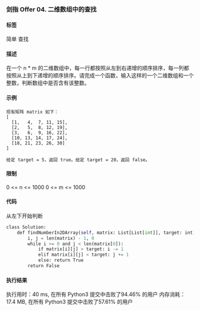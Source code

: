 ###  剑指 Offer 04. 二维数组中的查找
#### 标签 
简单 查找
#### 描述

在一个 n * m 的二维数组中，每一行都按照从左到右递增的顺序排序，每一列都按照从上到下递增的顺序排序。请完成一个函数，输入这样的一个二维数组和一个整数，判断数组中是否含有该整数。


#### 示例
```
现有矩阵 matrix 如下：
[
  [1,   4,  7, 11, 15],
  [2,   5,  8, 12, 19],
  [3,   6,  9, 16, 22],
  [10, 13, 14, 17, 24],
  [18, 21, 23, 26, 30]
]

给定 target = 5，返回 true。给定 target = 20，返回 false。

```

#### 限制
0 <= n <= 1000
0 <= m <= 1000
#### 代码
从左下开始判断
```python
class Solution:
    def findNumberIn2DArray(self, matrix: List[List[int]], target: int) -> bool:
        i, j = len(matrix) - 1, 0
        while i >= 0 and j < len(matrix[0]):
            if matrix[i][j] > target: i -= 1
            elif matrix[i][j] < target: j += 1
            else: return True
        return False
```
#### 执行结果

执行用时：40 ms, 在所有 Python3 提交中击败了94.46% 的用户
内存消耗：17.4 MB, 在所有 Python3 提交中击败了57.61% 的用户